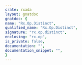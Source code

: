 ```yaml
---
crate: rxada
layout: gnatdoc
gnatdoc: {
name: "Rx.Op.Distinct",
qualified_name: "Rx.Op.Distinct",
signature: "rx.op.distinct",
enclosing: "rx.op",
is_private: false,
documentation: "",
documentation_snippet: "",
}
---
```

